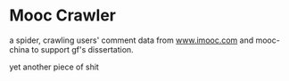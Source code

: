 # Mooc Crawler

a spider, crawling users' comment data from www.imooc.com and mooc-china to support gf's dissertation.

yet another piece of shit